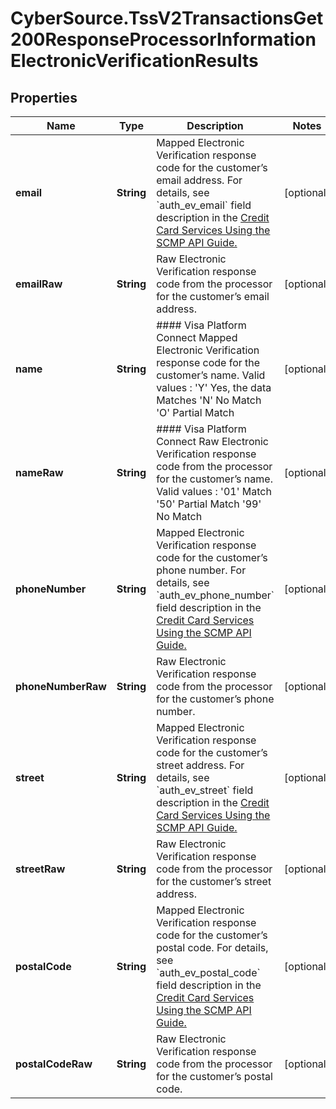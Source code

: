 # CyberSource.TssV2TransactionsGet200ResponseProcessorInformationElectronicVerificationResults

## Properties
Name | Type | Description | Notes
------------ | ------------- | ------------- | -------------
**email** | **String** | Mapped Electronic Verification response code for the customer’s email address.  For details, see &#x60;auth_ev_email&#x60; field description in the [Credit Card Services Using the SCMP API Guide.](https://apps.cybersource.com/library/documentation/dev_guides/CC_Svcs_SCMP_API/html/)  | [optional] 
**emailRaw** | **String** | Raw Electronic Verification response code from the processor for the customer’s email address. | [optional] 
**name** | **String** | #### Visa Platform Connect Mapped Electronic Verification response code for the customer’s name.  Valid values :  &#39;Y&#39;   Yes, the data Matches &#39;N&#39;   No Match &#39;O&#39;   Partial Match  | [optional] 
**nameRaw** | **String** | #### Visa Platform Connect Raw Electronic Verification response code from the processor for the customer’s name.  Valid values :  &#39;01&#39;     Match &#39;50&#39;     Partial Match &#39;99&#39;     No Match  | [optional] 
**phoneNumber** | **String** | Mapped Electronic Verification response code for the customer’s phone number.  For details, see &#x60;auth_ev_phone_number&#x60; field description in the [Credit Card Services Using the SCMP API Guide.](https://apps.cybersource.com/library/documentation/dev_guides/CC_Svcs_SCMP_API/html/)  | [optional] 
**phoneNumberRaw** | **String** | Raw Electronic Verification response code from the processor for the customer’s phone number. | [optional] 
**street** | **String** | Mapped Electronic Verification response code for the customer’s street address.  For details, see &#x60;auth_ev_street&#x60; field description in the [Credit Card Services Using the SCMP API Guide.](https://apps.cybersource.com/library/documentation/dev_guides/CC_Svcs_SCMP_API/html/)  | [optional] 
**streetRaw** | **String** | Raw Electronic Verification response code from the processor for the customer’s street address. | [optional] 
**postalCode** | **String** | Mapped Electronic Verification response code for the customer’s postal code.  For details, see &#x60;auth_ev_postal_code&#x60; field description in the [Credit Card Services Using the SCMP API Guide.](https://apps.cybersource.com/library/documentation/dev_guides/CC_Svcs_SCMP_API/html/)  | [optional] 
**postalCodeRaw** | **String** | Raw Electronic Verification response code from the processor for the customer’s postal code. | [optional] 


